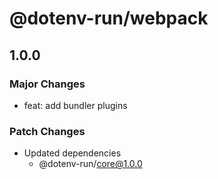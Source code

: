 # @dotenv-run/webpack

## 1.0.0

### Major Changes

- feat: add bundler plugins

### Patch Changes

- Updated dependencies
  - @dotenv-run/core@1.0.0
